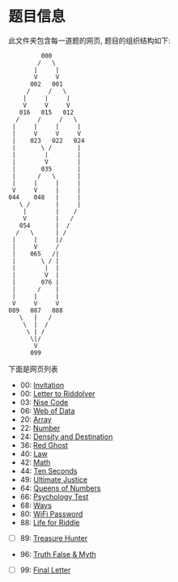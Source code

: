 # 题目信息

此文件夹包含每一道题的网页, 题目的组织结构如下:


```
         000
        /   \
       |     |
       V     V
      002   001
     /     /   \
    |     |     |
    V     V     V
   016   015   012
  /     /     /   \
 |     |     |     |
 |     V     V     V 
 |    023   022   024
 |       \ /       |
 |        |        |
 |        V        |
 |       035       |
 |      /   \      |
 |     |     |     |
 V     V     |     |
044    048   |     |
   \ /       |     |
    |        |    /
    V        |   /
   054       |  /
  /   \      | /
 |     |     |/
 |     V     /
 |    065   /|
 |       \ / | 
 |        |  |
 |        V  |
 |       076 |
 |      /    |
 |     |     |
 V     V     V
089   087   088
   \   |   /
    \  |  /
     \ | /
      \|/
       V
      099
```

下面是网页列表

- 00: [Invitation](./Invitation.html)
- 00: [Letter to Riddolver](./Letter-to-Riddolver.html)
- 03: [Nise Code](./Nise-Code.html)
- 06: [Web of Data](./Web-of-Data.html)
- 20: [Array](./Array.html)
- 22: [Number](./Number.html)
- 24: [Density and Destination](./Destiny-and-Destination.html)
- 36: [Red Ghost](./Red-Ghost.html)
- 40: [Law](./Law.html)
- 42: [Math](./Math.html)
- 44: [Ten Seconds](./Ten-Seconds.html)
- 49: [Ultimate Justice](./Ultimate-Justice.html)
- 64: [Queens of Numbers](./Queens-of-Numbers.html)
- 66: [Psychology Test](./Psychology-Test.html)
- 68: [Ways](./Ways.html)
- 80: [WiFi Password](./WiFi-Password.html)
- 88: [Life for Riddle](./Life-for-Riddle.html)
- [ ] 89: [Treasure Hunter](./Treasure-Hunter.html)
- 96: [Truth False & Myth](./Truth-False-and-Myth.html)
- [ ] 99: [Final Letter](./Final-Letter.html)